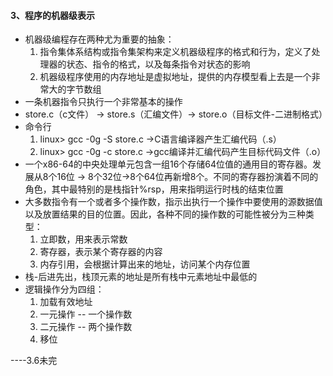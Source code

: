 #### 3、程序的机器级表示

- 机器级编程存在两种尤为重要的抽象：
  	1. 指令集体系结构或指令集架构来定义机器级程序的格式和行为，定义了处理器的状态、指令的格式，以及每条指令对状态的影响
   	2. 机器级程序使用的内存地址是虚拟地址，提供的内存模型看上去是一个非常大的字节数组
- 一条机器指令只执行一个非常基本的操作
- store.c（c文件） -> store.s（汇编文件）-> store.o（目标文件-二进制格式）
- 命令行
  	1. linux> gcc  -0g -S  store.c  ->C语言编译器产生汇编代码（.s）
   	2. linux> gcc  -0g   -c store.c  ->gcc编译并汇编代码产生目标代码文件（.o）
- 一个x86-64的中央处理单元包含一组16个存储64位值的通用目的寄存器。发展从8个16位 -> 8个32位->8个64位再新增8个。不同的寄存器扮演着不同的角色，其中最特别的是栈指针%rsp，用来指明运行时栈的结束位置
- 大多数指令有一个或者多个操作数，指示出执行一个操作中要使用的源数据值以及放置结果的目的位置。因此，各种不同的操作数的可能性被分为三种类型：
  	1. 立即数，用来表示常数
   	2. 寄存器，表示某个寄存器的内容
   	3. 内存引用，会根据计算出来的地址，访问某个内存位置
- 栈-后进先出，栈顶元素的地址是所有栈中元素地址中最低的
- 逻辑操作分为四组：
  	1. 加载有效地址
   	2. 一元操作   -- 一个操作数
   	3. 二元操作   -- 两个操作数
   	4. 移位

----3.6未完

